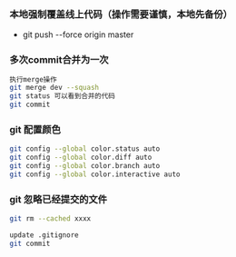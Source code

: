 
### 本地强制覆盖线上代码（操作需要谨慎，本地先备份）
* git push --force origin master

### 多次commit合并为一次
``` bash
执行merge操作
git merge dev --squash
git status 可以看到合并的代码
git commit
```

### git 配置颜色
``` bash
git config --global color.status auto
git config --global color.diff auto
git config --global color.branch auto
git config --global color.interactive auto
```

### git 忽略已经提交的文件
``` bash
git rm --cached xxxx

update .gitignore
git commit 
```
